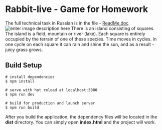 # Rabbit-live - Game for Homework
The full technical task in Russian is in the file - [ReadMe.doc](https://github.com/dm1tr/rabbit-live/blob/master/ReadMe.doc)
![enter image description here](https://im3.ezgif.com/tmp/ezgif-3-a22ee303551f.gif)
There is an island consisting of squares. The island is a field, mountain or river (lake). Each square is entirely occupied by the terrain of one of these species.
Time moves in cycles. In one cycle on each square it can rain and shine the sun, and as a result - juicy grass grows.
## Build Setup
    # install dependencies
    $ npm install
    
    # serve with hot reload at localhost:3000
    $ npm run dev
    
    # build for production and launch server
    $ npm run build
After you build the application, the dependency files will be located in the **dist** directory. You can simply open **index.html** and the project will work.
